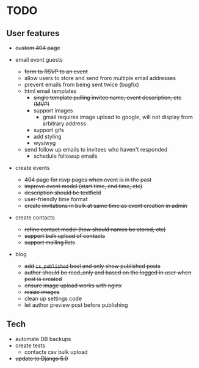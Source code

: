 # TODO

## User features

- ~~custom 404 page~~

- email event guests
  - ~~form to RSVP to an event~~
  - allow users to store and send from multiple email addresses
  - prevent emails from being sent twice (bugfix)
  - html email templates
    - ~~single template pulling invitee name, event description, etc (MVP)~~
    - support images
      - gmail requires image upload to google, will not display from arbitrary address
    - support gifs
    - add styling
    - wysiwyg
  - send follow up emails to invitees who haven't responded
    - schedule followup emails

- create events
  - ~~404 page for rsvp pages when event is in the past~~
  - ~~improve event model (start time, end time, etc)~~
  - ~~description should be textfield~~
  - user-friendly time format
  - ~~create invitations in bulk at same time as event creation in admin~~

- create contacts
  - ~~refine contact model (how should names be stored, etc)~~
  - ~~support bulk upload of contacts~~
  - ~~support mailing lists~~

- blog
  - ~~add `is_published` bool and only show published posts~~
  - ~~author should be read_only and based on the logged in user when post is created~~
  - ~~ensure image upload works with nginx~~
  - ~~resize images~~
  - clean up settings code
  - let author preview post before publishing

## Tech

- automate DB backups
- create tests
  - contacts csv bulk upload
- ~~update to Django 5.0~~
